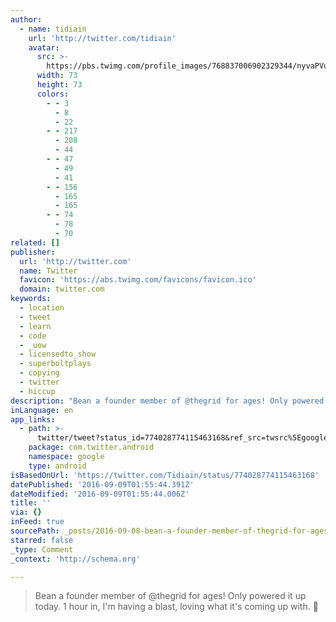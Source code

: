 ```yaml
---
author:
  - name: tidiain
    url: 'http://twitter.com/tidiain'
    avatar:
      src: >-
        https://pbs.twimg.com/profile_images/768837006902329344/nyvaPVuY_bigger.jpg
      width: 73
      height: 73
      colors:
        - - 3
          - 8
          - 22
        - - 217
          - 208
          - 44
        - - 47
          - 49
          - 41
        - - 156
          - 165
          - 165
        - - 74
          - 78
          - 70
related: []
publisher:
  url: 'http://twitter.com'
  name: Twitter
  favicon: 'https://abs.twimg.com/favicons/favicon.ico'
  domain: twitter.com
keywords:
  - location
  - tweet
  - learn
  - code
  - _uow
  - licensedto_show
  - superboltplays
  - copying
  - twitter
  - hiccup
description: "Bean a founder member of @thegrid for ages! Only powered it up today. 1 hour in, I'm having a blast, loving what it's coming up with. \uD83D\uDE00"
inLanguage: en
app_links:
  - path: >-
      twitter/tweet?status_id=774028774115463168&ref_src=twsrc%5Egoogle%7Ctwcamp%5Eandroidseo%7Ctwgr%5Estatus%7Ctwterm%5E774028774115463168
    package: com.twitter.android
    namespace: google
    type: android
isBasedOnUrl: 'https://twitter.com/Tidiain/status/774028774115463168'
datePublished: '2016-09-09T01:55:44.391Z'
dateModified: '2016-09-09T01:55:44.006Z'
title: ''
via: {}
inFeed: true
sourcePath: _posts/2016-09-08-bean-a-founder-member-of-thegrid-for-ages-only-powered-it.md
starred: false
_type: Comment
_context: 'http://schema.org'

---
```

> Bean a founder member of @thegrid for ages! Only powered it up today. 1 hour in, I'm having a blast, loving what it's coming up with. 